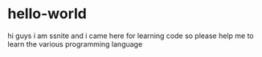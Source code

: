 # hello-world
hi guys 
  i am ssnite and i came here for learning code
  so please help me to learn the various programming language
  
